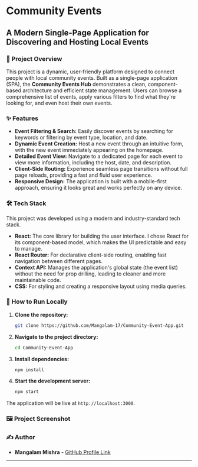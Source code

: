 # **Community Events**

## **A Modern Single-Page Application for Discovering and Hosting Local Events**

### 🌟 Project Overview

This project is a dynamic, user-friendly platform designed to connect people with local community events. Built as a single-page application (SPA), the **Community Events Hub** demonstrates a clean, component-based architecture and efficient state management. Users can browse a comprehensive list of events, apply various filters to find what they're looking for, and even host their own events.

### ✨ Features

- **Event Filtering & Search:** Easily discover events by searching for keywords or filtering by event type, location, and date.
- **Dynamic Event Creation:** Host a new event through an intuitive form, with the new event immediately appearing on the homepage.
- **Detailed Event View:** Navigate to a dedicated page for each event to view more information, including the host, date, and description.
- **Client-Side Routing:** Experience seamless page transitions without full page reloads, providing a fast and fluid user experience.
- **Responsive Design:** The application is built with a mobile-first approach, ensuring it looks great and works perfectly on any device.

### 🛠️ Tech Stack

This project was developed using a modern and industry-standard tech stack.

- **React:** The core library for building the user interface. I chose React for its component-based model, which makes the UI predictable and easy to manage.
- **React Router:** For declarative client-side routing, enabling fast navigation between different pages.
- **Context API:** Manages the application's global state (the event list) without the need for prop drilling, leading to cleaner and more maintainable code.
- **CSS:** For styling and creating a responsive layout using media queries.

### 🚀 How to Run Locally

1.  **Clone the repository:**
    ```bash
    git clone https://github.com/Mangalam-17/Community-Event-App.git
    ```
2.  **Navigate to the project directory:**
    ```bash
    cd Community-Event-App
    ```
3.  **Install dependencies:**
    ```bash
    npm install
    ```
4.  **Start the development server:**
    ```bash
    npm start
    ```

The application will be live at `http://localhost:3000`.

### 🖼️ Project Screenshot

### ✍️ Author

- **Mangalam Mishra** - [GitHub Profile Link](https://www.google.com/search?q=https://github.com/Mangalam-17)

---
